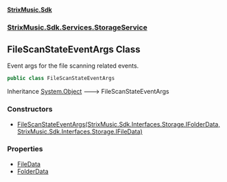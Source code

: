 #### [StrixMusic.Sdk](./index.md 'index')
### [StrixMusic.Sdk.Services.StorageService](./StrixMusic-Sdk-Services-StorageService.md 'StrixMusic.Sdk.Services.StorageService')
## FileScanStateEventArgs Class
Event args for the file scanning related events.  
```csharp
public class FileScanStateEventArgs
```
Inheritance [System.Object](https://docs.microsoft.com/en-us/dotnet/api/System.Object 'System.Object') &#129106; FileScanStateEventArgs  
### Constructors
- [FileScanStateEventArgs(StrixMusic.Sdk.Interfaces.Storage.IFolderData, StrixMusic.Sdk.Interfaces.Storage.IFileData)](./StrixMusic-Sdk-Services-StorageService-FileScanStateEventArgs-FileScanStateEventArgs(StrixMusic-Sdk-Interfaces-Storage-IFolderData_StrixMusic-Sdk-Interfaces-Storage-IFileData).md 'StrixMusic.Sdk.Services.StorageService.FileScanStateEventArgs.FileScanStateEventArgs(StrixMusic.Sdk.Interfaces.Storage.IFolderData, StrixMusic.Sdk.Interfaces.Storage.IFileData)')
### Properties
- [FileData](./StrixMusic-Sdk-Services-StorageService-FileScanStateEventArgs-FileData.md 'StrixMusic.Sdk.Services.StorageService.FileScanStateEventArgs.FileData')
- [FolderData](./StrixMusic-Sdk-Services-StorageService-FileScanStateEventArgs-FolderData.md 'StrixMusic.Sdk.Services.StorageService.FileScanStateEventArgs.FolderData')
